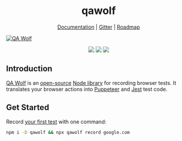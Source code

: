 <h1 align="center">qawolf</h1>

<p align="center">
    <a href="https://docs.qawolf.com">Documentation</a> |
    <a href="https://gitter.im/qawolf/community">Gitter</a> |
    <a href="https://github.com/qawolf/qawolf/projects/4">Roadmap</a>
</p>

<a align="center" href="https://qawolf.com"><img src="https://storage.googleapis.com/docs.qawolf.com/home/record-small.gif" alt="QA Wolf"></a>

<p align="center">
  <a href="https://gitter.im/qawolf/community" alt="Gitter chat"><img src="https://badges.gitter.im/qawolf/gitter.png" /></a>
  <a href="https://github.com/qawolf/qawolf/actions?query=workflow%3A%22npm+test%22"><img src="https://github.com/qawolf/qawolf/workflows/npm%20test/badge.svg" /></a>
  <a href="https://github.com/qawolf/examples" alt="Examples"><img src="https://github.com/qawolf/examples/workflows/qawolf%20examples/badge.svg" /></a>
</p>

## Introduction

[QA Wolf](https://www.qawolf.com/) is an [open-source](https://github.com/qawolf/qawolf) [Node library](https://www.npmjs.com/qawolf) for recording browser tests. It translates your browser actions into [Puppeteer](https://pptr.dev/) and [Jest](https://jestjs.io/) test code.

## Get Started

Record [your first test](https://www.qawolf.com/docs/your_first_test) with one command:

```sh
npm i -D qawolf && npx qawolf record google.com
```
